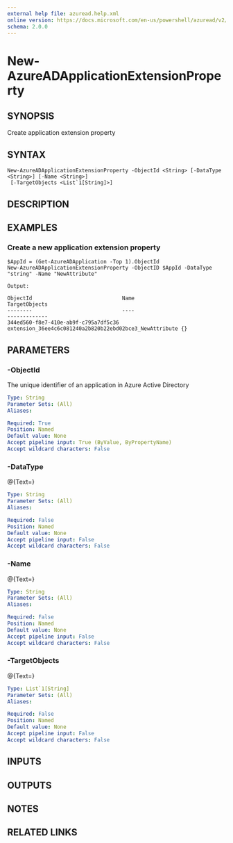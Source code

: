 ```yaml
---
external help file: azuread.help.xml
online version: https://docs.microsoft.com/en-us/powershell/azuread/v2/new-azureadapplication
schema: 2.0.0
---
```


# New-AzureADApplicationExtensionProperty

## SYNOPSIS
Create application extension property

## SYNTAX

```
New-AzureADApplicationExtensionProperty -ObjectId <String> [-DataType <String>] [-Name <String>]
 [-TargetObjects <List`1[String]>]
```

## DESCRIPTION

## EXAMPLES

### Create a new application extension property
```
$AppId = (Get-AzureADApplication -Top 1).ObjectId
New-AzureADApplicationExtensionProperty -ObjectID $AppId -DataType "string" -Name "NewAttribute"

Output:

ObjectId                             Name                                                    TargetObjects
--------                             ----                                                    -------------
344ed560-f8e7-410e-ab9f-c795a7df5c36 extension_36ee4c6c081240a2b820b22ebd02bce3_NewAttribute {}
```

## PARAMETERS

### -ObjectId
The unique identifier of an application in Azure Active Directory

```yaml
Type: String
Parameter Sets: (All)
Aliases: 

Required: True
Position: Named
Default value: None
Accept pipeline input: True (ByValue, ByPropertyName)
Accept wildcard characters: False
```

### -DataType
@{Text=}

```yaml
Type: String
Parameter Sets: (All)
Aliases: 

Required: False
Position: Named
Default value: None
Accept pipeline input: False
Accept wildcard characters: False
```

### -Name
@{Text=}

```yaml
Type: String
Parameter Sets: (All)
Aliases: 

Required: False
Position: Named
Default value: None
Accept pipeline input: False
Accept wildcard characters: False
```

### -TargetObjects
@{Text=}

```yaml
Type: List`1[String]
Parameter Sets: (All)
Aliases: 

Required: False
Position: Named
Default value: None
Accept pipeline input: False
Accept wildcard characters: False
```

## INPUTS

## OUTPUTS

## NOTES

## RELATED LINKS

